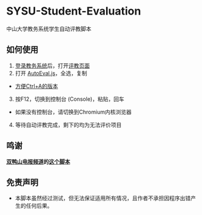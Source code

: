 # SYSU-Student-Evaluation
中山大学教务系统学生自动评教脚本

## 如何使用
1. [登录教务系统](https://uems.sysu.edu.cn/jwxt)后，打开[评教页面](https://uems.sysu.edu.cn/jwxt/mk/evaluation/#/evaluation)
2. 打开 [AutoEval.js](./AutoEval.js)，全选，复制
* [方便Ctrl+A的版本](https://raw.githubusercontent.com/oudoubleyang/SYSU-Student-Evaluation/master/AutoEval.js)
3. 按F12，切换到控制台 (Console)，粘贴，回车
* 如果没有控制台，请切换到Chromium内核浏览器
4. 等待自动评教完成，剩下的均为无法评价项目

## 鸣谢
**[双鸭山电报频道](https://t.me/cshs_edu_pill)的[这个脚本](https://t.me/cshs_edu_pill/273)**

## 免责声明
* 本脚本虽然经过测试，但无法保证适用所有情况，且作者不承担因程序出错产生的任何后果。
